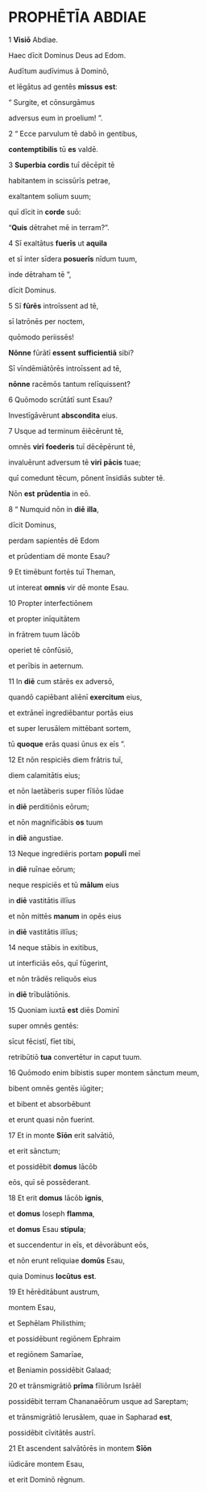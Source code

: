 # **PROPHĒTĪA** ABDIAE

1 **Visiō** Abdiae.

Haec dīcit Dominus Deus ad Edom.

Audītum audīvimus ā Dominō,

et lēgātus ad gentēs **missus** **est**:

“ Surgite, et cōnsurgāmus

adversus eum in proelium! ”.

2 “ Ecce parvulum tē dabō in gentibus,

**contemptibilis** tū **es** valdē.

3 **Superbia** **cordis** tuī dēcēpit tē

habitantem in scissūrīs petrae,

exaltantem solium suum;

quī dīcit in **corde** suō:

“**Quis** dētrahet mē in terram?”.

4 Sī exaltātus **fuerīs** ut **aquila**

et sī inter sīdera **posuerīs** nīdum tuum,

inde dētraham tē ”,

dīcit Dominus.

5 Sī **fūrēs** introīssent ad tē,

sī latrōnēs per noctem,

quōmodo periissēs!

**Nōnne** fūrātī **essent** **sufficientiā** sibi?

Sī vīndēmiātōrēs introīssent ad tē,

**nōnne** racēmōs tantum relīquissent?

6 Quōmodo scrūtātī sunt Esau?

Investīgāvērunt **abscondita** eius.

7 Usque ad terminum ēiēcērunt tē,

omnēs **virī** **foederis** tuī dēcēpērunt tē,

invaluērunt adversum tē **virī** **pācis** tuae;

quī comedunt tēcum, pōnent īnsidiās subter tē.

Nōn **est** **prūdentia** in eō.

8 “ Numquid nōn in **diē** **illa**,

dīcit Dominus,

perdam sapientēs dē Edom

et prūdentiam dē monte Esau?

9 Et timēbunt fortēs tuī Theman,

ut intereat **omnis** vir dē monte Esau.

10 Propter interfectiōnem

et propter inīquitātem

in frātrem tuum Iācōb

operiet tē cōnfūsiō,

et perībis in aeternum.

11 In **diē** cum stārēs ex adversō,

quandō capiēbant aliēnī **exercitum** eius,

et extrāneī ingrediēbantur portās eius

et super Ierusālem mittēbant sortem,

tū **quoque** erās quasi ūnus ex eīs ”.

12 Et nōn respiciēs diem frātris tuī,

diem calamitātis eius;

et nōn laetāberis super fīliōs Iūdae

in **diē** perditiōnis eōrum;

et nōn magnificābis **os** tuum

in **diē** angustiae.

13 Neque ingrediēris portam **populī** meī

in **diē** ruīnae eōrum;

neque respiciēs et tū **mālum** eius

in **diē** vastitātis illīus

et nōn mittēs **manum** in opēs eius

in **diē** vastitātis illīus;

14 neque stābis in exitibus,

ut interficiās eōs, quī fūgerint,

et nōn trādēs reliquōs eius

in **diē** trībulātiōnis.

15 Quoniam iuxtā **est** diēs Dominī

super omnēs gentēs:

sīcut fēcistī, fīet tibi,

retribūtiō **tua** convertētur in caput tuum.

16 Quōmodo enim bibistis super montem sānctum meum,

bibent omnēs gentēs iūgiter;

et bibent et absorbēbunt

et erunt quasi nōn fuerint.

17 Et in monte **Sīōn** erit salvātiō,

et erit sānctum;

et possidēbit **domus** Iācōb

eōs, quī sē possēderant.

18 Et erit **domus** Iācōb **ignis**,

et **domus** Ioseph **flamma**,

et **domus** Esau **stipula**;

et succendentur in eīs, et dēvorābunt eōs,

et nōn erunt reliquiae **domūs** Esau,

quia Dominus **locūtus** **est**.

19 Et hērēditābunt austrum,

montem Esau,

et Sephēlam Philisthim;

et possidēbunt regiōnem Ephraim

et regiōnem Samarīae,

et Beniamin possidēbit Galaad;

20 et trānsmigrātiō **prīma** fīliōrum Isrāēl

possidēbit terram Chananaēōrum usque ad Sareptam;

et trānsmigrātiō Ierusālem, quae in Sapharad **est**,

possidēbit cīvitātēs austrī.

21 Et ascendent salvātōrēs in montem **Sīōn**

iūdicāre montem Esau,

et erit Dominō rēgnum.


